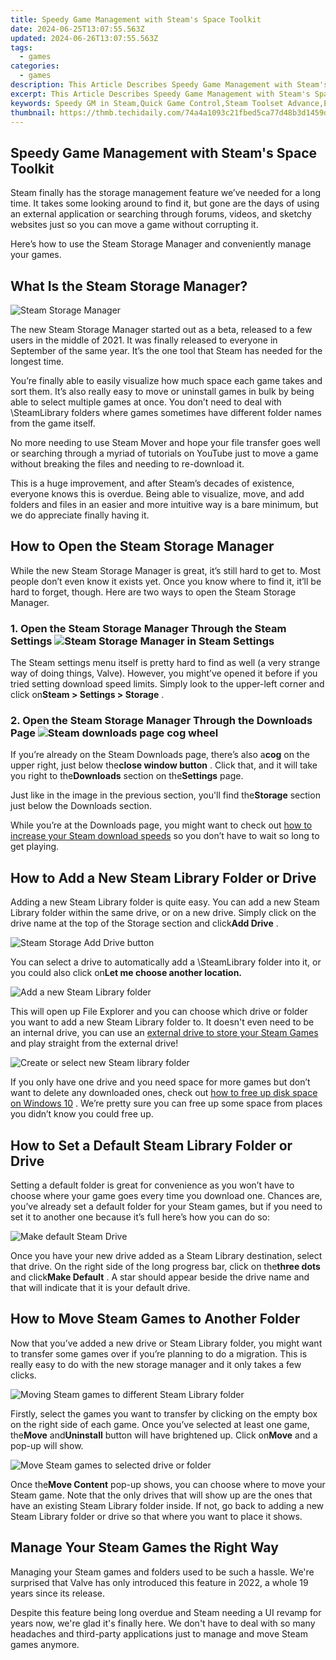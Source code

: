 ```yaml
---
title: Speedy Game Management with Steam's Space Toolkit
date: 2024-06-25T13:07:55.563Z
updated: 2024-06-26T13:07:55.563Z
tags:
  - games
categories:
  - games
description: This Article Describes Speedy Game Management with Steam's Space Toolkit
excerpt: This Article Describes Speedy Game Management with Steam's Space Toolkit
keywords: Speedy GM in Steam,Quick Game Control,Steam Toolset Advance,Efficient Steam Management,Rapid Gaming Setup,Space Toolkit for Games,Optimize Gaming Process
thumbnail: https://thmb.techidaily.com/74a4a1093c21fbed5ca77d48b3d1459dd3aa5036bc18134bd1752c7ab7f277b6.jpg
---
```


## Speedy Game Management with Steam's Space Toolkit

 Steam finally has the storage management feature we’ve needed for a long time. It takes some looking around to find it, but gone are the days of using an external application or searching through forums, videos, and sketchy websites just so you can move a game without corrupting it.

 Here’s how to use the Steam Storage Manager and conveniently manage your games.

## What Is the Steam Storage Manager?

![Steam Storage Manager](https://static1.makeuseofimages.com/wordpress/wp-content/uploads/wm/2023/10/steam-storage-manager.jpg)

 The new Steam Storage Manager started out as a beta, released to a few users in the middle of 2021\. It was finally released to everyone in September of the same year. It’s the one tool that Steam has needed for the longest time.

 You’re finally able to easily visualize how much space each game takes and sort them. It’s also really easy to move or uninstall games in bulk by being able to select multiple games at once. You don’t need to deal with \\SteamLibrary folders where games sometimes have different folder names from the game itself.

 No more needing to use Steam Mover and hope your file transfer goes well or searching through a myriad of tutorials on YouTube just to move a game without breaking the files and needing to re-download it.

 This is a huge improvement, and after Steam’s decades of existence, everyone knows this is overdue. Being able to visualize, move, and add folders and files in an easier and more intuitive way is a bare minimum, but we do appreciate finally having it.

## How to Open the Steam Storage Manager

 While the new Steam Storage Manager is great, it’s still hard to get to. Most people don’t even know it exists yet. Once you know where to find it, it’ll be hard to forget, though. Here are two ways to open the Steam Storage Manager.

### 1\. Open the Steam Storage Manager Through the Steam Settings ![Steam Storage Manager in Steam Settings](https://static1.makeuseofimages.com/wordpress/wp-content/uploads/wm/2023/10/steam-storage-manager-in-steam-settings.jpg)

 The Steam settings menu itself is pretty hard to find as well (a very strange way of doing things, Valve). However, you might’ve opened it before if you tried setting download speed limits. Simply look to the upper-left corner and click on**Steam > Settings > Storage** .

### 2\. Open the Steam Storage Manager Through the Downloads Page ![Steam downloads page cog wheel](https://static1.makeuseofimages.com/wordpress/wp-content/uploads/2023/01/steam-downloads-page-cog-wheel.jpg)

 If you’re already on the Steam Downloads page, there’s also a**cog** on the upper right, just below the**close window button** . Click that, and it will take you right to the**Downloads** section on the**Settings** page.

 Just like in the image in the previous section, you'll find the**Storage** section just below the Downloads section.

 While you’re at the Downloads page, you might want to check out [how to increase your Steam download speeds](https://www.makeuseof.com/tag/steam-download-speeds/) so you don’t have to wait so long to get playing.

## How to Add a New Steam Library Folder or Drive

 Adding a new Steam Library folder is quite easy. You can add a new Steam Library folder within the same drive, or on a new drive. Simply click on the drive name at the top of the Storage section and click**Add Drive** .

![Steam Storage Add Drive button](https://static1.makeuseofimages.com/wordpress/wp-content/uploads/wm/2023/10/steam-storage-add-drive-button.jpg)

 You can select a drive to automatically add a \\SteamLibrary folder into it, or you could also click on**Let me choose another location.**

![Add a new Steam Library folder](https://static1.makeuseofimages.com/wordpress/wp-content/uploads/wm/2023/10/add-a-new-steam-library-folder.jpg)

 This will open up File Explorer and you can choose which drive or folder you want to add a new Steam Library folder to. It doesn't even need to be an internal drive, you can use an [external drive to store your Steam Games](https://www.makeuseof.com/how-to-play-steam-games-on-an-external-drive-with-steam-storage-manager/) and play straight from the external drive!

![Create or select new Steam library folder](https://static1.makeuseofimages.com/wordpress/wp-content/uploads/wm/2023/10/create-or-select-new-steam-library-folder.jpg)

 If you only have one drive and you need space for more games but don’t want to delete any downloaded ones, check out [how to free up disk space on Windows 10](https://www.makeuseof.com/tag/6-tips-free-disk-space-windows-10/) . We’re pretty sure you can free up some space from places you didn’t know you could free up.

## How to Set a Default Steam Library Folder or Drive

 Setting a default folder is great for convenience as you won’t have to choose where your game goes every time you download one. Chances are, you’ve already set a default folder for your Steam games, but if you need to set it to another one because it’s full here’s how you can do so:

![Make default Steam Drive](https://static1.makeuseofimages.com/wordpress/wp-content/uploads/wm/2023/10/make-default-steam-drive.jpg)

 Once you have your new drive added as a Steam Library destination, select that drive. On the right side of the long progress bar, click on the**three dots** and click**Make Default** . A star should appear beside the drive name and that will indicate that it is your default drive.

## How to Move Steam Games to Another Folder

 Now that you’ve added a new drive or Steam Library folder, you might want to transfer some games over if you’re planning to do a migration. This is really easy to do with the new storage manager and it only takes a few clicks.

![Moving Steam games to different Steam Library folder](https://static1.makeuseofimages.com/wordpress/wp-content/uploads/wm/2023/10/moving-steam-games-to-different-steam-library-folder.jpg)

 Firstly, select the games you want to transfer by clicking on the empty box on the right side of each game. Once you’ve selected at least one game, the**Move** and**Uninstall** button will have brightened up. Click on**Move** and a pop-up will show.

![Move Steam games to selected drive or folder](https://static1.makeuseofimages.com/wordpress/wp-content/uploads/wm/2023/10/move-steam-games-to-selected-drive-or-folder.jpg)

 Once the**Move Content** pop-up shows, you can choose where to move your Steam game. Note that the only drives that will show up are the ones that have an existing Steam Library folder inside. If not, go back to adding a new Steam Library folder or drive so that where you want to place it shows.

## Manage Your Steam Games the Right Way

 Managing your Steam games and folders used to be such a hassle. We're surprised that Valve has only introduced this feature in 2022, a whole 19 years since its release.

 Despite this feature being long overdue and Steam needing a UI revamp for years now, we're glad it's finally here. We don't have to deal with so many headaches and third-party applications just to manage and move Steam games anymore.


<ins class="adsbygoogle"
     style="display:block"
     data-ad-format="autorelaxed"
     data-ad-client="ca-pub-7571918770474297"
     data-ad-slot="1223367746"></ins>



<ins class="adsbygoogle"
     style="display:block"
     data-ad-client="ca-pub-7571918770474297"
     data-ad-slot="8358498916"
     data-ad-format="auto"
     data-full-width-responsive="true"></ins>


